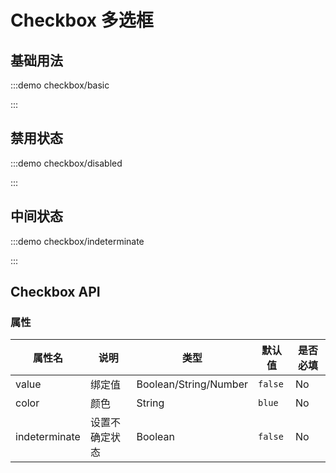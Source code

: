 # Checkbox 多选框

## 基础用法

:::demo checkbox/basic

:::

## 禁用状态

:::demo checkbox/disabled

:::

## 中间状态

:::demo checkbox/indeterminate

:::

## Checkbox API

### 属性

| 属性名        | 说明           | 类型                  | 默认值  | 是否必填 |
| ------------- | -------------- | --------------------- | ------- | -------- |
| value         | 绑定值         | Boolean/String/Number | `false` | No       |
| color         | 颜色           | String                | `blue`  | No       |
| indeterminate | 设置不确定状态 | Boolean               | `false` | No       |